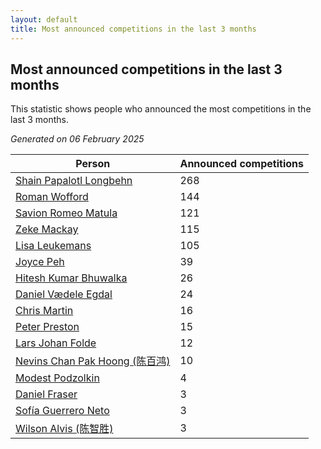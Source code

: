 ```yaml
---
layout: default
title: Most announced competitions in the last 3 months
---
```

## Most announced competitions in the last 3 months
This statistic shows people who announced the most competitions in the last 3 months.

*Generated on 06 February 2025*

| Person | Announced competitions |
| --- | --- |
| [Shain Papalotl Longbehn](https://www.worldcubeassociation.org/persons/2020LONG05) | 268 |
| [Roman Wofford](https://www.worldcubeassociation.org/persons/2017WOFF01) | 144 |
| [Savion Romeo Matula](https://www.worldcubeassociation.org/persons/2019MATU03) | 121 |
| [Zeke Mackay](https://www.worldcubeassociation.org/persons/2015MACK06) | 115 |
| [Lisa Leukemans](https://www.worldcubeassociation.org/persons/2021LEUK01) | 105 |
| [Joyce Peh](https://www.worldcubeassociation.org/persons/2017PEHJ01) | 39 |
| [Hitesh Kumar Bhuwalka](https://www.worldcubeassociation.org/persons/2022BHUW01) | 26 |
| [Daniel Vædele Egdal](https://www.worldcubeassociation.org/persons/2013EGDA01) | 24 |
| [Chris Martin](https://www.worldcubeassociation.org/persons/2013MART03) | 16 |
| [Peter Preston](https://www.worldcubeassociation.org/persons/2017PRES02) | 15 |
| [Lars Johan Folde](https://www.worldcubeassociation.org/persons/2018FOLD01) | 12 |
| [Nevins Chan Pak Hoong (陈百鸿)](https://www.worldcubeassociation.org/persons/2010CHAN20) | 10 |
| [Modest Podzolkin](https://www.worldcubeassociation.org/persons/2017PODZ01) | 4 |
| [Daniel Fraser](https://www.worldcubeassociation.org/persons/2020FRAS02) | 3 |
| [Sofía Guerrero Neto](https://www.worldcubeassociation.org/persons/2017NETO02) | 3 |
| [Wilson Alvis (陈智胜)](https://www.worldcubeassociation.org/persons/2011ALVI01) | 3 |

